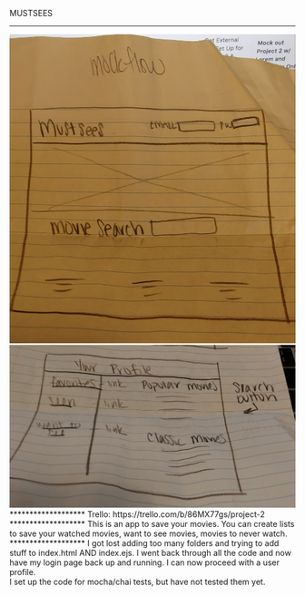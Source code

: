 MUSTSEES
*******************
<img src="/public/main_page.jpg">
<img src="/public/profile_page.jpg"> <br>
*******************
Trello: https://trello.com/b/86MX77gs/project-2 <br>
*******************
This is an app to save your movies. You can create lists to save your watched movies, want to see movies, movies to never watch. <br>
*******************
I got lost adding too many folders and trying to add stuff to index.html AND index.ejs. I went back through all the code and now have my login page back up and running. I can now proceed with a user profile. <br>
I set up the code for mocha/chai tests, but have not tested them yet. 
